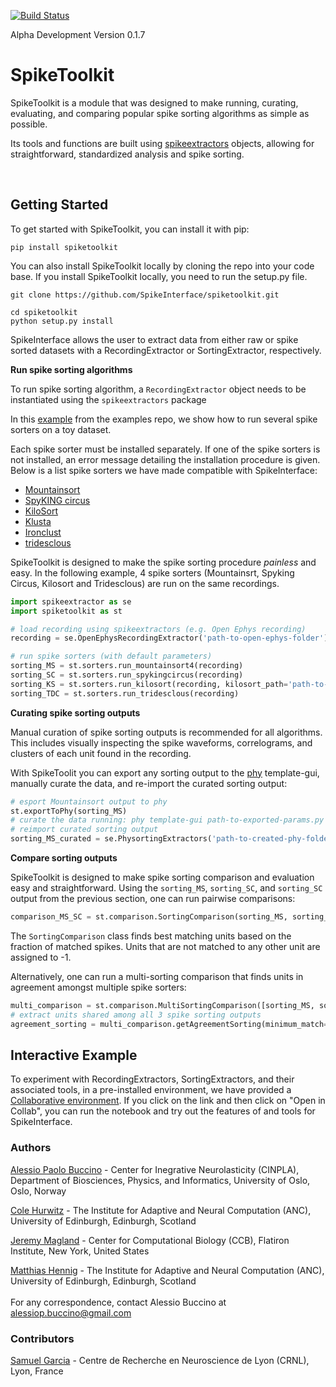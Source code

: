 [![Build Status](https://travis-ci.org/SpikeInterface/spiketoolkit.svg?branch=master)](https://travis-ci.org/SpikeInterface/spiketoolkit)

Alpha Development
Version 0.1.7


# SpikeToolkit

SpikeToolkit is a module that was designed to make running, curating, evaluating, and comparing popular spike sorting algorithms as simple as possible.

Its tools and functions are built using [spikeextractors](https://github.com/SpikeInterface/spikeextractors) objects, allowing for straightforward, standardized analysis and spike sorting.

<br/>

## Getting Started 

To get started with SpikeToolkit, you can install it with pip:

```shell
pip install spiketoolkit
```
You can also install SpikeToolkit locally by cloning the repo into your code base. If you install SpikeToolkit locally, you need to run the setup.py file.

```shell
git clone https://github.com/SpikeInterface/spiketoolkit.git

cd spiketoolkit
python setup.py install
```

SpikeInterface allows the user to extract data from either raw or spike sorted datasets with a RecordingExtractor or SortingExtractor, respectively.

**Run spike sorting algorithms**

To run spike sorting algorithm, a `RecordingExtractor` object needs to be instantiated using the `spikeextractors` package

In this [example](https://github.com/SpikeInterface/spiketoolkit/tree/master/examples) from the examples repo, we show how to run several spike sorters on a toy dataset.

Each spike sorter must be installed separately. If one of the spike sorters is not installed, an error message detailing the installation procedure is given. Below is a list spike sorters we have made compatible with SpikeInterface:

- [Mountainsort](https://github.com/flatironinstitute/mountainsort)
- [SpyKING circus](https://github.com/spyking-circus/spyking-circus)
- [KiloSort](https://github.com/cortex-lab/KiloSort)
- [Klusta](https://github.com/kwikteam/klusta)
- [Ironclust](https://github.com/jamesjun/ironclust)
- [tridesclous](https://github.com/tridesclous/tridesclous)

SpikeToolkit is designed to make the spike sorting procedure _painless_ and easy. In the following example, 4 spike sorters (Mountainsrt, Spyking Circus, Kilosort and Tridesclous) are run on the same recordings.

```python
import spikeextractor as se
import spiketoolkit as st

# load recording using spikeextractors (e.g. Open Ephys recording)
recording = se.OpenEphysRecordingExtractor('path-to-open-ephys-folder')

# run spike sorters (with default parameters)
sorting_MS = st.sorters.run_mountainsort4(recording)
sorting_SC = st.sorters.run_spykingcircus(recording)
sorting_KS = st.sorters.run_kilosort(recording, kilosort_path='path-to-kilosort-matlab-installation')
sorting_TDC = st.sorters.run_tridesclous(recording)
```


**Curating spike sorting outputs**

Manual curation of spike sorting outputs is recommended for all algorithms. This includes visually inspecting the spike waveforms, correlograms, and clusters of each unit found in the recording.

With SpikeToolit you can export any sorting output to the  [phy](https://github.com/kwikteam/phy) template-gui, manually curate the data, and re-import the curated sorting output:

```python
# esport Mountainsort output to phy
st.exportToPhy(sorting_MS)
# curate the data running: phy template-gui path-to-exported-params.py
# reimport curated sorting output
sorting_MS_curated = se.PhysortingExtractors('path-to-created-phy-folder')
```

**Compare sorting outputs**

SpikeToolkit is designed to make spike sorting comparison and evaluation easy and straightforward. Using the `sorting_MS`, `sorting_SC`, and `sorting_SC` output from the previous section, one can run pairwise comparisons:

```python
comparison_MS_SC = st.comparison.SortingComparison(sorting_MS, sorting_SC)
```

The `SortingComparison` class finds best matching units based on the fraction of matched spikes. Units that are not matched to any other unit are assigned to -1.

Alternatively, one can run a multi-sorting comparison that finds units in agreement amongst multiple spike sorters:

```python
multi_comparison = st.comparison.MultiSortingComparison([sorting_MS, sorting_SC, sorting_KS])
# extract units shared among all 3 spike sorting outputs
agreement_sorting = multi_comparison.getAgreementSorting(minimum_match=3)
```

## Interactive Example

To experiment with RecordingExtractors, SortingExtractors, and their associated tools, in a pre-installed environment, we have provided a [Collaborative environment](https://gist.github.com/magland/e43542fe2dfe856fd04903b9ff1f8e4e). If you click on the link and then click on "Open in Collab", you can run the notebook and try out the features of and tools for SpikeInterface.
<br/>


### Authors

[Alessio Paolo Buccino](https://www.mn.uio.no/ifi/english/people/aca/alessiob/) - Center for Inegrative Neurolasticity (CINPLA), Department of Biosciences, Physics, and Informatics, University of Oslo, Oslo, Norway

[Cole Hurwitz](https://www.inf.ed.ac.uk/people/students/Cole_Hurwitz.html) - The Institute for Adaptive and Neural Computation (ANC), University of Edinburgh, Edinburgh, Scotland 

[Jeremy Magland](https://www.simonsfoundation.org/team/jeremy-magland/) - Center for Computational Biology (CCB), Flatiron Institute, New York, United States

[Matthias Hennig](http://homepages.inf.ed.ac.uk/mhennig/) - The Institute for Adaptive and Neural Computation (ANC), University of Edinburgh, Edinburgh, Scotland
<br/>
<br/>
For any correspondence, contact Alessio Buccino at alessiop.buccino@gmail.com

### Contributors

[Samuel Garcia](https://github.com/samuelgarcia) - Centre de Recherche en Neuroscience de Lyon (CRNL), Lyon, France
